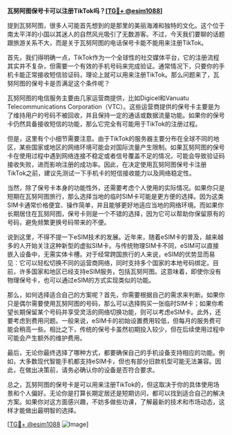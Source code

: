**瓦努阿图保号卡可以注册TikTok吗？[[TG💪+ @esim1088](https://t.me/s/esim1088)]**

提到瓦努阿图，很多人可能首先想到的是那里的美丽海滩和独特的文化。这个位于南太平洋的小国以其迷人的自然风光吸引了无数游客。不过，今天我们要聊的话题跟旅游关系不大，而是关于瓦努阿图的电话保号卡能不能用来注册TikTok。

首先，我们得明确一点，TikTok作为一个全球性的社交媒体平台，它的注册流程其实并不复杂，但需要一个有效的手机号码来完成验证。通常情况下，只要你的手机卡能正常接收短信验证码，理论上就可以用来注册TikTok。那么问题来了，瓦努阿图的保号卡是否满足这个条件呢？

瓦努阿图的电信服务主要由几家运营商提供，比如Digicel和Vanuatu Telecommunications Corporation（VTC）。这些运营商提供的保号卡主要是为了维持用户的号码不被回收，并且保持一定的通话或数据流量功能。如果你的保号卡仍然具备接收短信的功能，那么它完全有可能用于TikTok的注册过程。

但是，这里有个小细节需要注意。由于TikTok的服务器主要分布在全球不同的地区，某些国家或地区的网络环境可能会对国际流量产生限制。如果瓦努阿图的保号卡在使用过程中遇到网络连接不稳定或者信号覆盖不足的情况，可能会导致验证码接收失败，进而影响注册的成功率。因此，在决定使用瓦努阿图保号卡注册TikTok之前，建议先测试一下手机卡的短信接收能力以及网络稳定性。

当然，除了保号卡本身的功能性外，还需要考虑个人使用的实际情况。如果你只是短期在瓦努阿图旅行，那么选择当地的临时SIM卡可能是更方便的选择。因为这类SIM卡通常价格便宜、操作简单，并且能够更好地适应当地的网络环境。而如果你长期居住在瓦努阿图，保号卡则是一个不错的选择，因为它可以帮助你保留原有的号码，避免频繁更换号码带来的不便。

说到这里，不得不提一下eSIM技术的发展。近年来，随着eSIM卡的普及，越来越多的人开始关注这种新型的虚拟SIM卡。与传统物理SIM卡不同，eSIM可以直接嵌入设备中，无需实体卡槽。对于经常跨国旅行的人来说，eSIM的优势显而易见：它可以轻松切换不同的运营商网络，同时支持多个国家的本地号码绑定。目前，许多国家和地区已经支持eSIM服务，包括瓦努阿图。这意味着，即使你没有物理保号卡，也可以通过eSIM的方式实现类似的功能。

那么，如何选择适合自己的方案呢？首先，你需要根据自己的需求来判断。如果你只是偶尔需要使用瓦努阿图的号码，那么可以选择购买一张临时SIM卡；如果你希望长期保留某个号码并享受灵活的网络切换功能，则可以考虑eSIM卡。此外，还要考虑到费用问题。一般来说，eSIM卡的初始设置费用较低，但每月的服务费可能会稍高一些。相比之下，传统的保号卡虽然初期投入较少，但在后续使用过程中可能会产生额外的维护费用。

最后，无论你最终选择了哪种方式，都要确保自己的手机设备支持相应的功能。例如，大多数现代智能手机都支持eSIM卡，但也有部分旧款机型可能无法兼容。因此，在做出决策前，请务必确认你的设备是否符合要求。

总之，瓦努阿图的保号卡是可以用来注册TikTok的，但这取决于你的具体使用场景和个人偏好。无论你是打算长期定居还是短期访问，都可以找到适合自己的解决方案。如果你对这方面感兴趣，不妨多做些功课，了解最新的技术和市场动态，这样才能做出最明智的选择。

[[TG💪+ @esim1088](https://t.me/s/esim1088) ![Image](https://i.postimg.cc/4NQfJmqS/Snipaste-2025-05-13-00-14-12.png)]